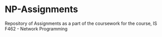 # NP-Assignments
Repository of Assignments as a part of the coursework for the course, IS F462 - Network Programming
